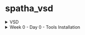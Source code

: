 # spatha_vsd
<details>
  <Summary> VSD </summary>

  This project is to create an SOC from specifications to netlist.
</details>
<details>
  <Summary> Week 0 - Day 0 - Tools Installation</summary>

  All the instructions for installation of required tools can be found here:
  - **SYSTEM CHECK**
    - 6GB RAM, 50 GB HDD
    - Ubuntu 20.04+
    - 4vCPU
